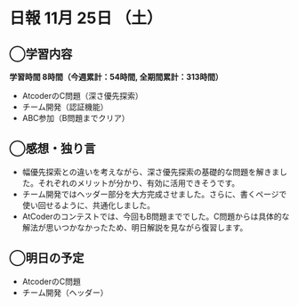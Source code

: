 # 日報  11月 25日 （土）

## ◯学習内容

**学習時間  8時間（今週累計：54時間, 全期間累計：313時間）**
- AtcoderのC問題（深さ優先探索）
- チーム開発（認証機能）
- ABC参加（B問題までクリア）

## ◯感想・独り言
- 幅優先探索との違いを考えながら、深さ優先探索の基礎的な問題を解きました。それぞれのメリットが分かり、有効に活用できそうです。
- チーム開発ではヘッダー部分を大方完成させました。さらに、書くページで使い回せるように、共通化しました。
- AtCoderのコンテストでは、今回もB問題まででした。C問題からは具体的な解法が思いつかなかったため、明日解説を見ながら復習します。

## ◯明日の予定
- AtcoderのC問題
- チーム開発（ヘッダー）